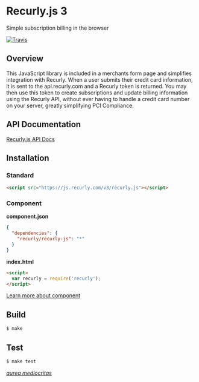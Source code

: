 # Recurly.js 3

Simple subscription billing in the browser

[![Travis](https://travis-ci.org/recurly/recurly-js.svg "Travis")](https://travis-ci.org/recurly/recurly-js/builds)

## Overview
This JavaScript library is included in a merchants form page and simplifies integration with
Recurly. When a user submits their credit card information, it is sent to the api.recurly.com and
a Recurly token is returned. You may then use this token to create subscriptions and update billing
information using the Recurly API, without ever having to handle a credit card number on your server, 
greatly simplifying PCI Compliance.

## API Documentation

[Recurly.js API Docs][docs]

## Installation

### Standard
```html
<script src="https://js.recurly.com/v3/recurly.js"></script>
```

### Component
**component.json**

```json
{
  "dependencies": {
    "recurly/recurly-js": "*"
  }
}
```
**index.html**

```html
<script>
  var recurly = require('recurly');
</script>
```

[Learn more about component][component]

## Build
```bash
$ make
```

## Test
```bash
$ make test
```

[*aurea mediocritas*][aristotle]

[aristotle]: http://en.wikipedia.org/wiki/Golden_mean_(philosophy)
[docs]: https://docs.recurly.com/api/recurlyjs/v3beta
[component]: http://github.com/component/component
